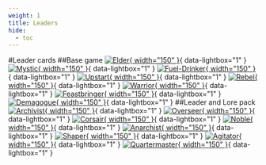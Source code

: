 ```yaml
---
weight: 1
title: Leaders
hide:
  - toc
---
```

#Leader cards
##Base game
[![Elder](0/b/piece_0_0.jpg){ width="150" }](0/b/piece_0_0.jpg){ data-lightbox="1" } 
[![Mystic](0/b/piece_0_1.jpg){ width="150" }](0/b/piece_0_1.jpg){ data-lightbox="1" } 
[![Fuel-Drinker](0/b/piece_0_2.jpg){ width="150" }](0/b/piece_0_2.jpg){ data-lightbox="1" } 
[![Upstart](0/b/piece_0_3.jpg){ width="150" }](0/b/piece_0_3.jpg){ data-lightbox="1" } 
[![Rebel](0/b/piece_1_0.jpg){ width="150" }](0/b/piece_1_0.jpg){ data-lightbox="1" } 
[![Warrior](0/b/piece_1_1.jpg){ width="150" }](0/b/piece_1_1.jpg){ data-lightbox="1" } 
[![Feastbringer](0/b/piece_1_2.jpg){ width="150" }](0/b/piece_1_2.jpg){ data-lightbox="1" } 
[![Demagogue](0/b/piece_1_3.jpg){ width="150" }](0/b/piece_1_3.jpg){ data-lightbox="1" } 
##Leader and Lore pack
[![Archivist](0/x/piece_0_0.jpg){ width="150" }](0/x/piece_0_0.jpg){ data-lightbox="1" } 
[![Overseer](0/x/piece_0_1.jpg){ width="150" }](0/x/piece_0_1.jpg){ data-lightbox="1" } 
[![Corsair](0/x/piece_0_2.jpg){ width="150" }](0/x/piece_0_2.jpg){ data-lightbox="1" } 
[![Noble](0/x/piece_0_3.jpg){ width="150" }](0/x/piece_0_3.jpg){ data-lightbox="1" } 
[![Anarchist](0/x/piece_1_0.jpg){ width="150" }](0/x/piece_1_0.jpg){ data-lightbox="1" } 
[![Shaper](0/x/piece_1_1.jpg){ width="150" }](0/x/piece_1_1.jpg){ data-lightbox="1" } 
[![Agitator](0/x/piece_1_2.jpg){ width="150" }](0/x/piece_1_2.jpg){ data-lightbox="1" } 
[![Quartermaster](0/x/piece_1_3.jpg){ width="150" }](0/x/piece_1_3.jpg){ data-lightbox="1" } 